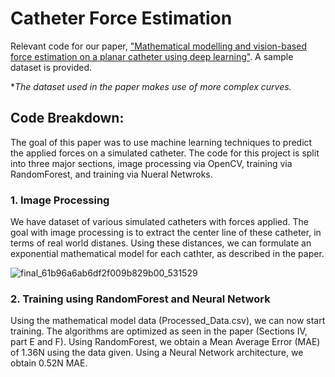 # Catheter Force Estimation
Relevant code for our paper, ["Mathematical modelling and vision-based force estimation on a planar catheter using deep learning"](https://huzaifazar.me/catheter_force_estimation.pdf). A sample dataset is provided.

**The dataset used in the paper makes use of more complex curves.*

## Code Breakdown:

  The goal of this paper was to use machine learning techniques to predict the applied forces on a simulated catheter. The code for this project is split into three major sections, image processing via OpenCV, training via RandomForest, and training via Nueral Netwroks.

### 1. Image Processing

We have dataset of various simulated catheters with forces applied. The goal with image processing is to extract the center line of these catheter, in terms of real world distanes. Using these distances, we can formulate an exponential mathematical model for each cathter, as described in the paper. 


![final_61b96a6ab6df2f009b829b00_531529](https://user-images.githubusercontent.com/57844356/146122418-edb37209-3fcb-45bd-85a6-e249e2bba124.png)


### 2. Training using RandomForest and Neural Network

 Using the mathematical model data (Processed_Data.csv), we can now start training. The algorithms are optimized as seen in the paper (Sections IV, part E and F). Using RandomForest, we obtain a Mean Average Error (MAE) of 1.36N using the data given. Using a Neural Network architecture, we obtain 0.52N MAE. 
 
 
